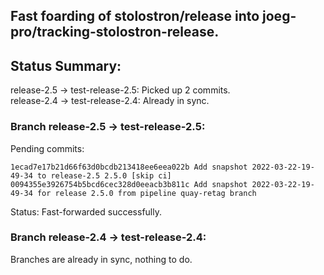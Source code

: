 ## Fast foarding of stolostron/release into joeg-pro/tracking-stolostron-release.

## Status Summary:

release-2.5 -> test-release-2.5: Picked up 2 commits.  
release-2.4 -> test-release-2.4: Already in sync.  

### Branch release-2.5 -> test-release-2.5:

Pending commits:

```
1ecad7e17b21d66f63d0bcdb213418ee6eea022b Add snapshot 2022-03-22-19-49-34 to release-2.5 2.5.0 [skip ci]
0094355e3926754b5bcd6cec328d0eeacb3b811c Add snapshot 2022-03-22-19-49-34 for release 2.5.0 from pipeline quay-retag branch
```

Status: Fast-forwarded successfully.

### Branch release-2.4 -> test-release-2.4:

Branches are already in sync, nothing to do.
